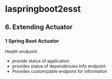 # laspringboot2esst

## 6. Extending Actuator
### 1 Spring Boot Actuator
Health endpoint
- provide status of application
- provides status of dependencies
Info endpoint
- Provides customizable endpoint for information
